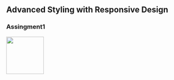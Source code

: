 ## Advanced Styling with Responsive Design
### Assingment1

<a href="https://heyitsamarth.github.io/Advanced-Styling-with-Responsive-Design/Assingment1/main.html"><img  width ="100px" src ="https://louisville.edu/anthropology/images/click-me/image"/></a>
